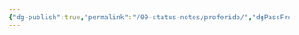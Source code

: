```yaml
---
{"dg-publish":true,"permalink":"/09-status-notes/proferido/","dgPassFrontmatter":true,"noteIcon":"child","created":"2025-10-17T19:32:47.215+01:00","updated":"2025-10-17T20:33:38.280+01:00"}
---
```


